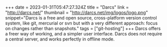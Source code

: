 +++
date = 2023-01-31T05:47:27.324Z
title = "Darcs"
link = "http://darcs.net/"
thumbnail = "http://darcs.net/img/logos/logo.png"
snippet="Darcs is a free and open source, cross-platform version control system, like git, mercurial or svn but with a very different approach: focus on changes rather than snapshots."
tags = ["git-hosting"]
+++
Darcs offers a freer way of working, 
and a simpler user interface. 
Darcs does not require a central server, 
and works perfectly in offline mode.
